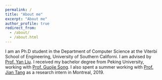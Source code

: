 ```yaml
---
permalink: /
title: "About me"
excerpt: "About me"
author_profile: true
redirect_from: 
  - /about/
  - /about.html
---
```


I am an Ph.D student in the Department of Computer Science at the Viterbi School of Engineering, University of Southern Californi. I am advised by [Prof. Yan Liu](http://www-bcf.usc.edu/~liu32/). I received my bachelor degree from Peking University, working with [Prof. Guojie Song](http://eecs.pku.edu.cn/teaching/inservice/search/detail/?id=5526). I also spent a summer working with [Prof. Jian Tang](https://jian-tang.com/) as a research intern in Montreal, 2019.
